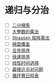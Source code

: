 # 递归与分治

- [ ] [二分搜索]()
- [ ] [大整数的乘法]()
- [ ] [Strassen 矩阵乘法]()
- [ ] [棋盘覆盖]()
- [ ] [合并排序]()
- [ ] [快速排序]()
- [ ] [线性时间选择]()
- [ ] [最接近点对问题]()
- [ ] [循环赛日程表]()